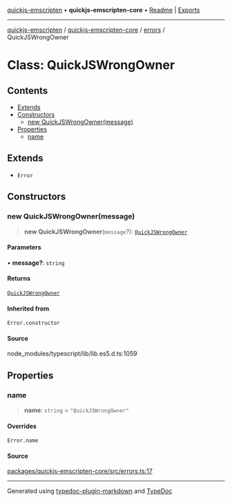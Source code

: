 [quickjs-emscripten](../../../../packages.md) • **quickjs-emscripten-core** • [Readme](../../../index.md) \| [Exports](../../../exports.md)

***

[quickjs-emscripten](../../../../packages.md) / [quickjs-emscripten-core](../../../exports.md) / [errors](../index.md) / QuickJSWrongOwner

# Class: QuickJSWrongOwner

## Contents

- [Extends](QuickJSWrongOwner.md#extends)
- [Constructors](QuickJSWrongOwner.md#constructors)
  - [new QuickJSWrongOwner(message)](QuickJSWrongOwner.md#new-quickjswrongownermessage)
- [Properties](QuickJSWrongOwner.md#properties)
  - [name](QuickJSWrongOwner.md#name)

## Extends

- `Error`

## Constructors

### new QuickJSWrongOwner(message)

> **new QuickJSWrongOwner**(`message`?): [`QuickJSWrongOwner`](QuickJSWrongOwner.md)

#### Parameters

• **message?**: `string`

#### Returns

[`QuickJSWrongOwner`](QuickJSWrongOwner.md)

#### Inherited from

`Error.constructor`

#### Source

node\_modules/typescript/lib/lib.es5.d.ts:1059

## Properties

### name

> **name**: `string` = `"QuickJSWrongOwner"`

#### Overrides

`Error.name`

#### Source

[packages/quickjs-emscripten-core/src/errors.ts:17](https://github.com/justjake/quickjs-emscripten/blob/main/packages/quickjs-emscripten-core/src/errors.ts#L17)

***

Generated using [typedoc-plugin-markdown](https://www.npmjs.com/package/typedoc-plugin-markdown) and [TypeDoc](https://typedoc.org/)
